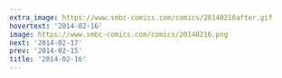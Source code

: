 ```yaml
---
extra_image: https://www.smbc-comics.com/comics/20140216after.gif
hovertext: '2014-02-16'
image: https://www.smbc-comics.com/comics/20140216.png
next: '2014-02-17'
prev: '2014-02-15'
title: '2014-02-16'
---
```

